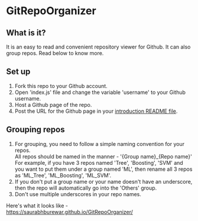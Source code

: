 # GitRepoOrganizer

## What is it?
It is an easy to read and convenient repository viewer for Github. It can also group repos. Read below to know more.

## Set up
1. Fork this repo to your Github account.
2. Open 'index.js' file and change the variable 'username' to your Github username.
3. Host a Github page of the repo.
4. Post the URL for the Github page in your [introduction README file](https://docs.github.com/en/account-and-profile/setting-up-and-managing-your-github-profile/customizing-your-profile/managing-your-profile-readme).

## Grouping repos
1. For grouping, you need to follow a simple naming convention for your repos.  
All repos should be named in the manner - '{Group name}\_{Repo name}'  
For example, if you have 3 repos named 'Tree', 'Boosting', 'SVM' and you want to put them under a group named 'ML', then rename all 3 repos as 'ML_Tree', 'ML_Boosting', 'ML_SVM'.
2. If you don't put a group name or your name doesn't have an underscore, then the repo will automatically go into the 'Others' group.
3. Don't use multiple underscores in your repo names.

Here's what it looks like - https://saurabhburewar.github.io/GitRepoOrganizer/
